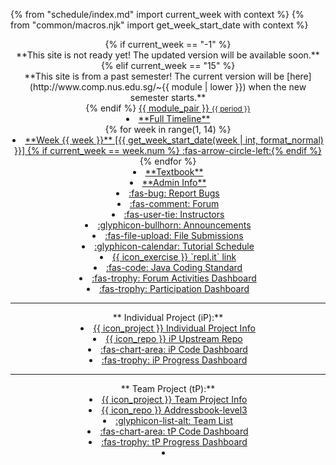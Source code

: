 {% from "schedule/index.md" import current_week with context %}
{% from "common/macros.njk" import get_week_start_date with context %}

<header class="header-fixed">
{% if current_week == "-1" %}
<div class="w-100 p-1 bg-warning text-center"><md>**This site is not ready yet! The updated version will be available soon.**</md></div >
{% elif current_week == "15" %}
<div class="w-100 p-1 bg-warning text-center"><md>**This site is from a past semester! The current version will be [here](http://www.comp.nus.edu.sg/~{{ module | lower }}) when the new semester starts.**</md></div>
{% endif %}
<navbar placement="top" type="dark">
<a slot="brand" href="{{baseUrl}}/index.html" title="Home" class="navbar-brand"><span class="badge badge-pill badge-{{ module_color }}">{{ module_pair }} <small>{{ period }}</small></span></a>
  <dropdown header="**Schedule**" class="nav-link">
  <li><a href="{{baseUrl}}/schedule/timeline.html" class="dropdown-item"><md>**Full Timeline**</md></a></li>
{% for week in range(1, 14) %}
<li><a href="{{ baseUrl }}/schedule/week{{ week }}/index.html" class="dropdown-item"> <md>**Week {{ week }}** [{{ get_week_start_date(week | int, format_normal) }}] {% if current_week == week.num %} :fas-arrow-circle-left:{% endif %}</md></a></li>
{% endfor %}
  </dropdown>
  <li><a href="{{baseUrl}}/se-book-adapted/index.html" class="nav-link"><md>**Textbook**</md></a></li>
  <li><a href="{{baseUrl}}/admin/index.html" class="nav-link"><md>**Admin Info**</md></a></li>
  <dropdown header="**Links**" class="nav-link">
    <li><a href="{{url_bugs}}" target="_blank" class="dropdown-item"><md>:fas-bug: Report Bugs</md></a></li>
    <li><a href="{{url_forum}}" target="_blank" class="dropdown-item"><md>:fas-comment: Forum</md></a></li>
    <li><a href="{{ baseUrl }}/admin/instructors.html" class="dropdown-item"><md>:fas-user-tie: Instructors</md></a></li>
    <li><a href="{{url_announcements}}" target="_blank" class="dropdown-item"><md>:glyphicon-bullhorn: Announcements</md></a></li>
    <li><a href="{{url_files}}" target="_blank" class="dropdown-item"><md>:fas-file-upload: File Submissions</md></a></li>
    <li><a href="{{baseUrl}}/admin/tutorials.html" class="dropdown-item"><md>:glyphicon-calendar: Tutorial Schedule</md></a></li>
    <li tags="m--cs2113 m--tic2002 m--te3201"><a href="{{repl_link}}" target="_blank" class="dropdown-item"><md>{{ icon_exercise }} `repl.it` link</md></a></li>
    <li><a href="{{url_java_coding_standard}}" target="_blank" class="dropdown-item"><md>:fas-code: Java Coding Standard</md></a></li>
    <li><a href="{{ baseUrl }}/admin/forum-activities-dashboard.html" class="dropdown-item"><md>:fas-trophy: Forum Activities Dashboard</md></a></li>
    <li><a href="{{url_participation_dashboard}}" class="dropdown-item text-success"><md>:fas-trophy: Participation Dashboard</md></a></li>
    <hr>
    <md>**&nbsp;Individual Project (iP):**</md>
    <li><a href="{{baseUrl}}/admin/ip-overview.html" class="dropdown-item"><md>{{ icon_project }} Individual Project Info</md></a></li>
    <li><a href="{{url_module_org}}/{{ ip_repo_name }}" target="_blank" class="dropdown-item"><md>{{ icon_repo }} iP Upstream Repo</md></a></li>
    <li><a href="{{ url_ip_dashboard }}" target="_blank" class="dropdown-item"><md>:fas-chart-area: iP Code Dashboard</md></a></li>
    <li><a href="{{ baseUrl }}/admin/ip-progress-dashboard.html" class="dropdown-item"><md>:fas-trophy: iP Progress Dashboard</md></a></li>
    <hr>
    <md>**&nbsp;Team Project (tP):**</md>
    <li><a href="{{baseUrl}}/admin/tp-expectations.html" class="dropdown-item"><md>{{ icon_project }} Team Project Info</md></a></li>
    <li tags="m--cs2103"><a href="{{url_module_org}}/addressbook-level3" target="_blank" class="dropdown-item"><md>{{ icon_repo }} Addressbook-level3</md></a></li>
    <li><a href="{{ url_team_list }}" class="dropdown-item"><md>:glyphicon-list-alt: Team List</md></a></li>
    <li><a href="{{ url_tp_dashboard }}" target="_blank" class="dropdown-item"><md>:fas-chart-area: tP Code Dashboard</md></a></li>
    <li><a href="{{baseUrl}}/admin/tp-progress-dashboard.html" class="dropdown-item text-success"><md>:fas-trophy: tP Progress Dashboard</md></a></li>
  </dropdown>
  <li slot="right" class="nav-link">
    <form class="navbar-form">
      <searchbar placeholder="Search" algolia menu-align-right></searchbar>
    </form>
  </li>
</navbar>
</header>
